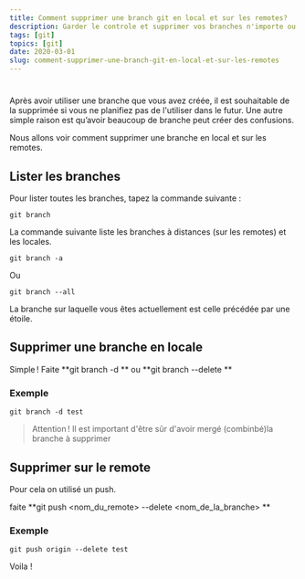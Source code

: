```yaml
---
title: Comment supprimer une branch git en local et sur les remotes?
description: Garder le controle et supprimer vos branches n'importe ou.
tags: [git]
topics: [git]
date: 2020-03-01
slug: comment-supprimer-une-branch-git-en-local-et-sur-les-remotes
---
```


#

Après avoir utiliser une branche que vous avez créée, il est souhaitable de la supprimée si vous ne planifiez pas de l'utiliser dans le futur.
Une autre simple raison est qu’avoir beaucoup de branche peut créer des confusions.

Nous allons voir comment supprimer une branche en local et sur les remotes.

## Lister les branches

Pour lister toutes les branches, tapez la commande suivante :

```shell
git branch
```

La commande suivante liste les branches à distances (sur les remotes) et les locales.

```shell
git branch -a
```

Ou

```shell
git branch --all
```

La branche sur laquelle vous êtes actuellement est celle précédée par une étoile.

## Supprimer une branche en locale

Simple !
Faite **git branch -d ** ou **git branch --delete **

### Exemple

```shell
git branch -d test
```

> Attention ! Il est important d'être sûr d'avoir mergé (combinbé)la branche à supprimer

## Supprimer sur le remote

Pour cela on utilisé un push.

faite **git push <nom_du_remote> --delete <nom_de_la_branche> **

### Exemple

```shell
git push origin --delete test
```

Voila !
